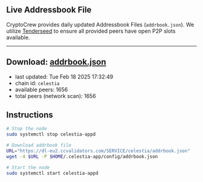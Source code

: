 ## Live Addressbook File

CryptoCrew provides daily updated Addressbook Files (`addrbook.json`). We utilize [Tenderseed](https://github.com/binaryholdings/tenderseed) to ensure all provided peers have open P2P slots available.

---
**Download: [addrbook.json](https://dl-eu2.ccvalidators.com/SERVICE/celestia/addrbook.json)**
---

- last updated: Tue Feb 18 2025 17:32:49
- chain id: `celestia`
- available peers: 1656
- total peers (network scan): 1656

## Instructions
```sh
# Stop the node
sudo systemctl stop celestia-appd

# Download addrbook file
URL="https://dl-eu2.ccvalidators.com/SERVICE/celestia/addrbook.json"
wget -4 $URL -P $HOME/.celestia-app/config/addrbook.json

# Start the node
sudo systemctl start celestia-appd
```
